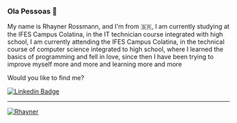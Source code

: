 ### Ola Pessoas 👋

<!--
**RhaynerRS/RhaynerRS** is a ✨ _special_ ✨ repository because its `README.md` (this file) appears on your GitHub profile.

Here are some ideas to get you started:

- 🔭 I’m currently working on ...
- 🌱 I’m currently learning ...
- 👯 I’m looking to collaborate on ...
- 🤔 I’m looking for help with ...
- 💬 Ask me about ...
- 📫 How to reach me: ...
- 😄 Pronouns: ...
- ⚡ Fun fact: ...
-->

My name is Rhayner Rossmann, and I'm from :brazil:, I am currently studying at the IFES Campus Colatina, in the IT technician course integrated with high school, I am currently attending the IFES Campus Colatina, in the technical course of computer science integrated to high school, where I learned the basics of programming and fell in love, since then I have been trying to improve myself more and more and learning more and more

Would you like to find me?

[![Linkedin Badge](https://img.shields.io/badge/-LinkedIn-blue?style=flat-square&logo=Linkedin&logoColor=white&link=https://www.linkedin.com/in/rhayner-rossmann-25aa781bb/)](https://www.linkedin.com/in/rhayner-rossmann-25aa781bb/)

____

[![Rhayner](https://github-readme-stats.vercel.app/api?username=RhaynerRS&theme=dark&show_icons=true&count_private=true)](https://github.com/felipefialho)
